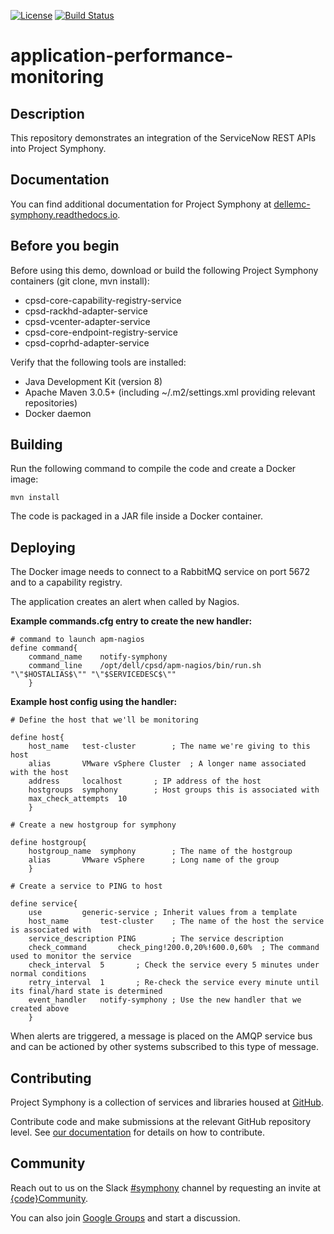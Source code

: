 [![License](https://img.shields.io/badge/License-EPL%201.0-red.svg)](https://opensource.org/licenses/EPL-1.0)
[![Build Status](https://travis-ci.org/dellemc-symphony/application-performance-monitoring.svg?branch=master)](https://travis-ci.org/dellemc-symphony/application-performance-monitoring)
# application-performance-monitoring
## Description
This repository demonstrates an integration of the ServiceNow REST APIs into Project Symphony.
## Documentation
You can find additional documentation for Project Symphony at [dellemc-symphony.readthedocs.io][documentation].

## Before you begin
Before using this demo, download or build the following Project Symphony containers (git clone, mvn install):
 
* cpsd-core-capability-registry-service
* cpsd-rackhd-adapter-service
* cpsd-vcenter-adapter-service
* cpsd-core-endpoint-registry-service
* cpsd-coprhd-adapter-service  

Verify that the following tools are installed:

* Java Development Kit (version 8)
* Apache Maven 3.0.5+ (including ~/.m2/settings.xml providing relevant repositories)
* Docker daemon

## Building
Run the following command to compile the code and create a Docker image:
  
```
mvn install
```  

The code is packaged in a JAR file inside a Docker container.

## Deploying
The Docker image needs to connect to a RabbitMQ service on port 5672 and to a capability registry.

The application creates an alert when called by Nagios.

**Example commands.cfg entry to create the new handler:**

```
# command to launch apm-nagios
define command{
	command_name	notify-symphony
	command_line	/opt/dell/cpsd/apm-nagios/bin/run.sh "\"$HOSTALIAS$\"" "\"$SERVICEDESC$\""
	}
```

**Example host config using the handler:**

```
# Define the host that we'll be monitoring

define host{
	host_name	test-cluster		; The name we're giving to this host
	alias		VMware vSphere Cluster	; A longer name associated with the host
	address		localhost		; IP address of the host
	hostgroups	symphony		; Host groups this is associated with
	max_check_attempts	10
	}

# Create a new hostgroup for symphony

define hostgroup{
	hostgroup_name	symphony		; The name of the hostgroup
	alias		VMware vSphere		; Long name of the group
	}

# Create a service to PING to host

define service{
	use			generic-service	; Inherit values from a template
	host_name		test-cluster	; The name of the host the service is associated with
	service_description	PING		; The service description
	check_command		check_ping!200.0,20%!600.0,60%	; The command used to monitor the service
	check_interval	5		; Check the service every 5 minutes under normal conditions
	retry_interval	1		; Re-check the service every minute until its final/hard state is determined
	event_handler	notify-symphony	; Use the new handler that we created above
	}
```

When alerts are triggered, a message is placed on the AMQP service bus and can be actioned by other systems subscribed to this type of message.

## Contributing
Project Symphony is a collection of services and libraries housed at [GitHub][github].

Contribute code and make submissions at the relevant GitHub repository level. See [our documentation][contributing] for details on how to contribute.
## Community
Reach out to us on the Slack [#symphony][slack] channel by requesting an invite at [{code}Community][codecommunity].

You can also join [Google Groups][googlegroups] and start a discussion.


[slack]: https://codecommunity.slack.com/messages/symphony
[googlegroups]: https://groups.google.com/forum/#!forum/dellemc-symphony
[codecommunity]: http://community.codedellemc.com/
[contributing]: http://dellemc-symphony.readthedocs.io/en/latest/contributingtosymphony.html
[github]: https://github.com/dellemc-symphony
[documentation]: https://dellemc-symphony.readthedocs.io/en/latest/
